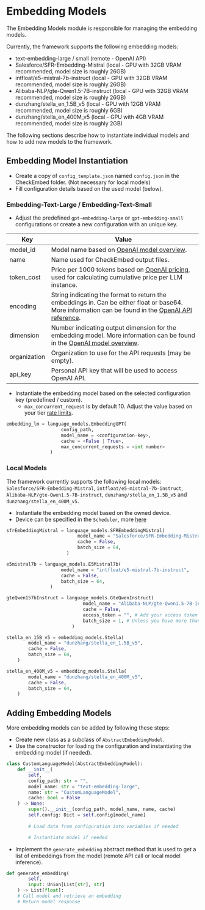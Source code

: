 # Embedding Models

The Embedding Models module is responsible for managing the embedding models.

Currently, the framework supports the following embedding models:

- text-embedding-large / small (remote - OpenAI API)
- Salesforce/SFR-Embedding-Mistral (local - GPU with 32GB VRAM recommended, model size is roughly 26GB)
- intfloat/e5-mistral-7b-instruct (local - GPU with 32GB VRAM recommended, model size is roughly 26GB)
- Alibaba-NLP/gte-Qwen1.5-7B-instruct (local - GPU with 32GB VRAM recommended, model size is roughly 26GB)
- dunzhang/stella_en_1.5B_v5 (local - GPU with 12GB VRAM recommended, model size is roughly 6GB)
- dunzhang/stella_en_400M_v5 (local - GPU with 4GB VRAM recommended, model size is roughly 2GB)

The following sections describe how to instantiate individual models and how to add new models to the framework.

## Embedding Model Instantiation

- Create a copy of `config_template.json` named `config.json` in the CheckEmbed folder. (Not necessary for local models)
- Fill configuration details based on the used model (below).

### Embedding-Text-Large / Embedding-Text-Small

- Adjust the predefined `gpt-embedding-large` or `gpt-embedding-small` configurations or create a new configuration with an unique key.

| Key                 | Value                                                                                                                                                                                                                                                                                                                                                               |
|---------------------|---------------------------------------------------------------------------------------------------------------------------------------------------------------------------------------------------------------------------------------------------------------------------------------------------------------------------------------------------------------------|
| model_id            | Model name based on [OpenAI model overview](https://platform.openai.com/docs/models/overview).                                                                                                                                                                                                                                                                      |
| name                | Name used for CheckEmbed output files.                                                                                                                                                                                                                                                                                                                              |
| token_cost          | Price per 1000 tokens based on [OpenAI pricing](https://openai.com/pricing), used for calculating cumulative price per LLM instance.                                                                                                                                                                                  |
| encoding            | String indicating the format to return the embeddings in. Can be either float or base64. More information can be found in the [OpenAI API reference](https://platform.openai.com/docs/api-reference/embeddings/create#embeddings-create-encoding_format). |
| dimension           | Number indicating output dimension for the embedding model. More information can be found in the [OpenAI model overview](https://platform.openai.com/docs/models/overview).                                                                                                       |
| organization        | Organization to use for the API requests (may be empty).                                                                                                                                                                                                                                                                                                            |
| api_key             | Personal API key that will be used to access OpenAI API.                                                                                                                                                                                                                                                                                                            |

- Instantiate the embedding model based on the selected configuration key (predefined / custom).
    - `max_concurrent_request` is by default 10. Adjust the value based on your tier [rate limits](https://platform.openai.com/docs/guides/rate-limits).
```python
embedding_lm = language_models.EmbeddingGPT(
                    config_path,
                    model_name = <configuration-key>,
                    cache = <False | True>,
                    max_concurrent_requests = <int number>
                )
```

### Local Models
The framework currently supports the following local models: `Salesforce/SFR-Embedding-Mistral`, `intfloat/e5-mistral-7b-instruct`, `Alibaba-NLP/gte-Qwen1.5-7B-instruct`, `dunzhang/stella_en_1.5B_v5` and `dunzhang/stella_en_400M_v5`.

- Instantiate the embedding model based on the owned device.
- Device can be specified in the `Scheduler`, more [here](/CheckEmbed/scheduler/scheduler.py)
```python
sfrEmbeddingMistral = language_models.SFREmbeddingMistral(
                          model_name = "Salesforce/SFR-Embedding-Mistral",
                          cache = False,
                          batch_size = 64,
                      )

e5mistral7b = language_models.E5Mistral7b(
                    model_name = "intfloat/e5-mistral-7b-instruct",
                    cache = False,
                    batch_size = 64,
                )

gteQwen157bInstruct = language_models.GteQwenInstruct(
                            model_name = "Alibaba-NLP/gte-Qwen1.5-7B-instruct",
                            cache = False,
                            access_token = "", # Add your access token here (Hugging Face)
                            batch_size = 1, # Unless you have more than 32GB of GPU VRAM at your disposal use 1.
                        )

stella_en_15B_v5 = embedding_models.Stella(
        model_name = "dunzhang/stella_en_1.5B_v5",
        cache = False,
        batch_size = 64,
    )

stella_en_400M_v5 = embedding_models.Stella(
        model_name = "dunzhang/stella_en_400M_v5",
        cache = False,
        batch_size = 64,
    )
```

## Adding Embedding Models

More embedding models can be added by following these steps:

- Create new class as a subclass of `AbstractEmbeddingModel`.
- Use the constructor for loading the configuration and instantiating the embedding model (if needed).

```python
class CustomLanguageModel(AbstractEmbeddingModel):
    def __init__(
        self,
        config_path: str = "",
        model_name: str = "text-embedding-large",
        name: str = "CustomLanguageModel",
        cache: bool = False
    ) -> None:
        super().__init__(config_path, model_name, name, cache)
        self.config: Dict = self.config[model_name]
        
        # Load data from configuration into variables if needed

        # Instantiate model if needed
```

- Implement the `generate_embedding` abstract method that is used to get a list of embeddings from the model (remote API call or local model inference).

```python
def generate_embedding(
        self,
        input: Union[List[str], str]
    ) -> List[float]:
    # Call model and retrieve an embedding
    # Return model response
```
